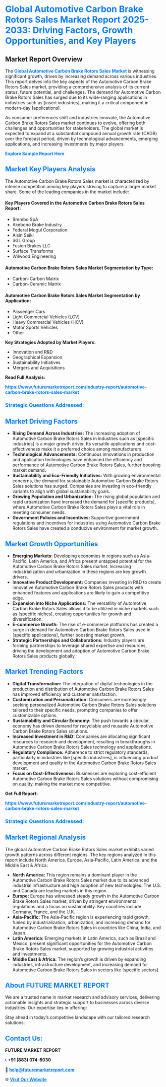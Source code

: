 <h1 style="color: #007BFF;">Global Automotive Carbon Brake Rotors Sales Market Report 2025-2033: Driving Factors, Growth Opportunities, and Key Players</h1>

<section id="overview">
<h2>Market Report Overview</h2>
<p>The <a href="https://www.futuremarketreport.com/industry-report/automotive-carbon-brake-rotors-sales-market" style="color: #007BFF; text-decoration: none;"><strong>Global Automotive Carbon Brake Rotors Sales Market</strong></a> is witnessing significant growth, driven by increasing demand across various industries. This report delves into the key aspects of the Automotive Carbon Brake Rotors Sales market, providing a comprehensive analysis of its current status, future potential, and challenges. The demand for Automotive Carbon Brake Rotors Sales has surged due to its wide-ranging applications in industries such as [insert industries], making it a critical component in modern-day [applications].</p>
<p>As consumer preferences shift and industries innovate, the Automotive Carbon Brake Rotors Sales market continues to evolve, offering both challenges and opportunities for stakeholders. The global market is expected to expand at a substantial compound annual growth rate (CAGR) over the forecast period, driven by technological advancements, emerging applications, and increasing investments by major players.</p>
</section>

<section id="overview">
<p><a href="https://www.futuremarketreport.com/request-sample/reportId=108740" style="color: #007BFF; text-decoration: none;"><strong>Explore Sample Report Here</strong></a></p>
</section>

<section id="key-players">
<h2 style="color: #007BFF;">Market Key Players Analysis</h2>
<p>The Automotive Carbon Brake Rotors Sales market is characterized by intense competition among key players striving to capture a larger market share. Some of the leading companies in the market include:</p>
<h4>Key Players Covered in the Automotive Carbon Brake Rotors Sales Report:</h4>
<ul><li>Brembo SpA</li><li>Akebono Brake Industry</li><li>Federal Mogul Corporation</li><li>Aisin Seiki</li><li>SGL Group</li><li>Fusion Brakes LLC</li><li>Surface Transforms</li><li>Wilwood Engineering</li></ul>
<h4>Automotive Carbon Brake Rotors Sales Market Segmentation by Type:</h4>
<ul><li>Carbon-Carbon Matrix</li><li>Carbon-Ceramic Matrix</li></ul>

<h4>Automotive Carbon Brake Rotors Sales Market Segmentation by Application:</h4>
<ul><li>Passenger Cars</li><li>Light Commercial Vehicles (LCV)</li><li>Heavy Commercial Vehicles (HCV)</li><li>Motor Sports Vehicles</li><li>Other</li></ul>
<p><strong>Key Strategies Adopted by Market Players:</strong></p>
<ul>
<li>Innovation and R&D</li>
<li>Geographical Expansion</li>
<li>Sustainability Initiatives</li>
<li>Mergers and Acquisitions</li>
</ul>
</section>

<section>
<p><strong>Read Full Analysis: </strong></p><a href="https://www.futuremarketreport.com/industry-report/automotive-carbon-brake-rotors-sales-market" style="color: #007BFF; text-decoration: none;"><strong>https://www.futuremarketreport.com/industry-report/automotive-carbon-brake-rotors-sales-market</strong></a>
<h3 style="color: #007BFF;">Strategic Questions Addressed:</h3>
</section>

<section id="driving-factors">
<h2 style="color: #007BFF;">Market Driving Factors</h2>
<ul>
<li><strong>Rising Demand Across Industries:</strong> The increasing adoption of Automotive Carbon Brake Rotors Sales in industries such as [specific industries] is a major growth driver. Its versatile applications and cost-effectiveness make it a preferred choice among manufacturers.</li>
<li><strong>Technological Advancements:</strong> Continuous innovations in production and application technologies have enhanced the efficiency and performance of Automotive Carbon Brake Rotors Sales, further boosting market demand.</li>
<li><strong>Sustainability and Eco-Friendly Initiatives:</strong> With growing environmental concerns, the demand for sustainable Automotive Carbon Brake Rotors Sales solutions has surged. Companies are investing in eco-friendly variants to align with global sustainability goals.</li>
<li><strong>Growing Population and Urbanization:</strong> The rising global population and rapid urbanization have increased the demand for [specific products], where Automotive Carbon Brake Rotors Sales plays a vital role in meeting consumer needs.</li>
<li><strong>Government Policies and Incentives:</strong> Supportive government regulations and incentives for industries using Automotive Carbon Brake Rotors Sales have created a conducive environment for market growth.</li>
</ul>
</section>

<section id="growth-opportunities">
<h2 style="color: #007BFF;">Market Growth Opportunities</h2>
<ul>
<li><strong>Emerging Markets:</strong> Developing economies in regions such as Asia-Pacific, Latin America, and Africa present untapped potential for the Automotive Carbon Brake Rotors Sales market. Increasing industrialization and urbanization in these regions are key growth drivers.</li>
<li><strong>Innovative Product Development:</strong> Companies investing in R&D to create innovative Automotive Carbon Brake Rotors Sales products with enhanced features and applications are likely to gain a competitive edge.</li>
<li><strong>Expansion into Niche Applications:</strong> The versatility of Automotive Carbon Brake Rotors Sales allows it to be utilized in niche markets such as [specific niches], creating opportunities for growth and diversification.</li>
<li><strong>E-commerce Growth:</strong> The rise of e-commerce platforms has created a surge in demand for Automotive Carbon Brake Rotors Sales used in [specific applications], further boosting market growth.</li>
<li><strong>Strategic Partnerships and Collaborations:</strong> Industry players are forming partnerships to leverage shared expertise and resources, driving the development and adoption of Automotive Carbon Brake Rotors Sales products globally.</li>
</ul>
</section>

<section id="trending-factors">
<h2 style="color: #007BFF;">Market Trending Factors</h2>
<ul>
<li><strong>Digital Transformation:</strong> The integration of digital technologies in the production and distribution of Automotive Carbon Brake Rotors Sales has improved efficiency and customer satisfaction.</li>
<li><strong>Customization and Personalization:</strong> Consumers are increasingly seeking personalized Automotive Carbon Brake Rotors Sales solutions tailored to their specific needs, prompting companies to offer customizable options.</li>
<li><strong>Sustainability and Circular Economy:</strong> The push towards a circular economy has driven demand for recyclable and reusable Automotive Carbon Brake Rotors Sales solutions.</li>
<li><strong>Increased Investment in R&D:</strong> Companies are allocating significant resources to research and development, resulting in breakthroughs in Automotive Carbon Brake Rotors Sales technology and applications.</li>
<li><strong>Regulatory Compliance:</strong> Adherence to strict regulatory standards, particularly in industries like [specific industries], is influencing product development and quality in the Automotive Carbon Brake Rotors Sales market.</li>
<li><strong>Focus on Cost-Effectiveness:</strong> Businesses are exploring cost-efficient Automotive Carbon Brake Rotors Sales solutions without compromising on quality, making the market more competitive.</li>
</ul>
</section>

<section>
<p><strong>Get Full Report: </strong></p><a href="https://www.futuremarketreport.com/industry-report/automotive-carbon-brake-rotors-sales-market" style="color: #007BFF; text-decoration: none;"><strong>https://www.futuremarketreport.com/industry-report/automotive-carbon-brake-rotors-sales-market</strong></a>
<h3 style="color: #007BFF;">Strategic Questions Addressed:</h3>
</section>


<section id="regional-analysis">
<h2 style="color: #007BFF;">Market Regional Analysis</h2>
<p>The global Automotive Carbon Brake Rotors Sales market exhibits varied growth patterns across different regions. The key regions analyzed in this report include North America, Europe, Asia-Pacific, Latin America, and the Middle East & Africa:</p>
<ul>
<li><strong>North America:</strong> This region remains a dominant player in the Automotive Carbon Brake Rotors Sales market due to its advanced industrial infrastructure and high adoption of new technologies. The U.S. and Canada are leading markets in this region.</li>
<li><strong>Europe:</strong> Europe has witnessed steady growth in the Automotive Carbon Brake Rotors Sales market, driven by stringent environmental regulations and a focus on sustainability. Key countries include Germany, France, and the U.K.</li>
<li><strong>Asia-Pacific:</strong> The Asia-Pacific region is experiencing rapid growth, fueled by industrialization, urbanization, and increasing demand for Automotive Carbon Brake Rotors Sales in countries like China, India, and Japan.</li>
<li><strong>Latin America:</strong> Emerging markets in Latin America, such as Brazil and Mexico, present significant opportunities for the Automotive Carbon Brake Rotors Sales market, supported by growing industrial activities and investments.</li>
<li><strong>Middle East & Africa:</strong> The region’s growth is driven by expanding industries, infrastructure development, and increasing demand for Automotive Carbon Brake Rotors Sales in sectors like [specific sectors].</li>
</ul>
</section>

<footer>
<h2 style="color: #007BFF;">About FUTURE MARKET REPORT</h2>
<p>We are a trusted name in market research and advisory services, delivering actionable insights and strategic support to businesses across diverse industries. Our expertise lies in offering:</p>

<p>Stay ahead in today’s competitive landscape with our tailored research solutions.</p>

<h2 style="color: #007BFF;">Contact Us:</h2>
<p><strong>FUTURE MARKET REPORT</strong></p>
<p>📞 <strong>+91 (883) 074-8030</strong></p>
<p>📧 <strong><a href="mailto:help@futuremarketreport.com" style="color: #007BFF;">help@futuremarketreport.com</a></strong></p>
<p>🌐 <strong><a href="https://www.futuremarketreport.com/" style="color: #007BFF;">Visit Our Website</a></strong></p>
</footer>